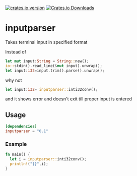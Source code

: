 [![crates.io version]][crates.io link] [![Crates.io Downloads]][crates.io link]

# inputparser
Takes terminal input in specified format

Instead of 
```rust
let mut input:String = String::new();
io::stdin().read_line(&mut input).unwrap();
let input:i32=input.trim().parse().unwrap();
```
why not 
```rust
let input:i32= inputparser::inti32conv();
```

and it shows error and doesn't exit till proper input is entered

## Usage
```toml
[dependencies]
inputparser = "0.1"
```

### Example
```rust
fn main() {
  let i = inputparser::inti32conv();
  println!("{}",i);
}
```


[crates.io link]: https://crates.io/crates/inputparser
[crates.io version]: https://img.shields.io/crates/v/inputparser?style=for-the-badge
[Crates.io Downloads]: https://img.shields.io/crates/d/inputparser?style=for-the-badge
